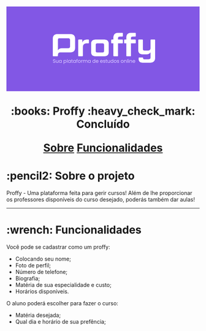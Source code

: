 <h1 align="center">
  <img alt="Proffy" title="#Proffy" src="./public/images/proffys.png"
</h1>
  <p align="center">:books: Proffy :heavy_check_mark: Concluído</p>
  <p align="center">
     <a href="#objetivo">Sobre</a>
     <a href="#funcionalidades">Funcionalidades</a>
</p>
  <h1>:pencil2: Sobre o projeto</h1>
  <p> Proffy - Uma plataforma feita para gerir cursos! Além de lhe proporcionar os professores disponíveis do curso desejado, poderás também 
    dar aulas! </p>
  <hr>
  <h1>:wrench: Funcionalidades</h1>
    <p>Você pode se cadastrar como um proffy:
      <ul>
        <li>Colocando seu nome;</li>
        <li>Foto de perfil;</li>
        <li>Número de telefone;</li>
        <li>Biografia;</li>
        <li>Matéria de sua especialidade e custo;</li>
        <li>Horários disponíveis.</li>
      </ul></p>

    
    
    
    
      
    
  <p> O aluno poderá escolher para fazer o curso: 
       <ul>
        <li>Matéria desejada;</li>
        <li>Qual dia e horário de sua prefência;</li>
      </ul>

